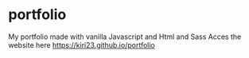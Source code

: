 # portfolio
My portfolio made with vanilla Javascript and Html and Sass
Acces the website here https://kiri23.github.io/portfolio
